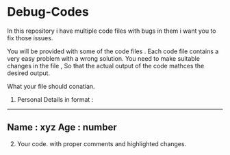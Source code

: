 # Debug-Codes
In this repository i have multiple code files with bugs in them i want you to fix those issues.

You will be provided with some of the code files . Each code file contains a very easy problem with a wrong solution. You need to make suitable changes in the file , So that the actual output of the code mathces the desired output. 

What your file should conatian. 

1. Personal Details in format : 


-------
Name : xyz
Age : number
-------

2. Your code. with proper comments and highlighted changes.


